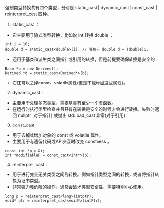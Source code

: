 强制类型转换共有四个类型，分别是 static_cast | dynamic_cast | const_cast | reinterpret_cast 四种。
1. static_cast ：
- 它主要用于隐式类型转换，比如说 int 转换 double ：
```
int i = 10;
double d = static_cast<double>(i); // 等价于 double d = (double)i;
```
- 还用于基类和派生类之间指针或引用的转换，但是前提要确保转换是安全的：
```
Base *b = new Derived();
Derived *d = static_cast<Derived*>(b);
```
- 它还可以去掉const、volatile属性(但是不能增加这些属性)。
2. dynamic_cast :
- 主要用于处理多态类型，需要基类有至少一个虚函数。
- 在运行时执行类型检查并且只有在转换是安全的时候才会进行转换。失败时返回 nullptr (对于指针) 或抛出 std::bad_cast 异常(对于引用)
3. const_cast :
- 用于去掉或增加对象的 const 或 volatile 属性。
- 主要用于与遗留代码或API交互时改变 constness 。
```
const int *p = &i;
int *modifiableP = const_cast<int*>(p);
```
4. reinterpret_cast :
- 用于进行完全无关类型之间的转换。例如指针类型之间的转换，或者将指针转换为证书类型。
- 非常强力和危险的操作，通常会破坏类型安全性，需要特别小心使用。
```
long p = reinterpret_cast<long>(intptr);
void* ptr = reinterpret_cast<void*>(intPtr);
```
